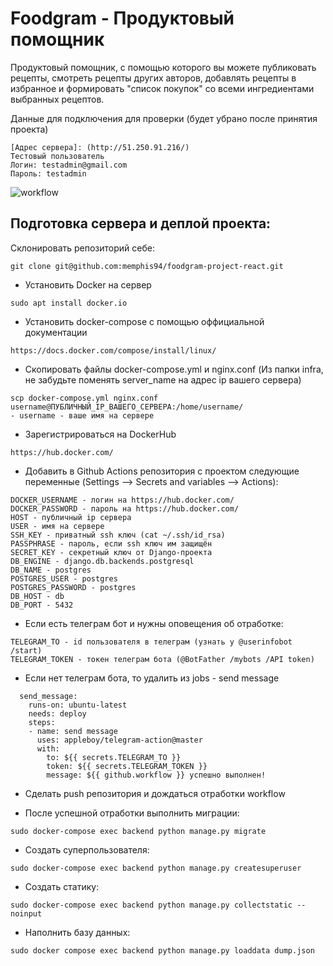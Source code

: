 # Foodgram - Продуктовый помощник
Продуктовый помощник, с помощью которого вы можете публиковать рецепты, смотреть рецепты других авторов, добавлять рецепты в избранное и формировать "список покупок" со всеми ингредиентами выбранных рецептов.


Данные для подключения для проверки (будет убрано после принятия проекта)
```
[Адрес сервера]: (http://51.250.91.216/)
Тестовый пользователь   
Логин: testadmin@gmail.com
Пароль: testadmin
```

![workflow](https://github.com/memphis94/foodgram-project-react/actions/workflows/foodgram_project_workflow.yml/badge.svg)



## Подготовка сервера и деплой проекта:
Склонировать репозиторий себе:
```
git clone git@github.com:memphis94/foodgram-project-react.git
```
- Установить Docker на сервер
```
sudo apt install docker.io 
```
- Установить docker-compose с помощью оффициальной документации
```
https://docs.docker.com/compose/install/linux/
```
- Скопировать файлы docker-compose.yml и nginx.conf (Из папки infra, не забудьте поменять server_name на адрес ip вашего сервера)
```
scp docker-compose.yml nginx.conf username@ПУБЛИЧНЫЙ_IP_ВАШЕГО_СЕРВЕРА:/home/username/
- username - ваше имя на сервере
```
- Зарегистрироваться на DockerHub
```
https://hub.docker.com/
```
- Добавить в Github Actions репозитория с проектом следующие переменные (Settings --> Secrets and variables --> Actions):
```
DOCKER_USERNAME - логин на https://hub.docker.com/
DOCKER_PASSWORD - пароль на https://hub.docker.com/
HOST - публичный ip сервера
USER - имя на сервере
SSH_KEY - приватный ssh ключ (cat ~/.ssh/id_rsa)
PASSPHRASE - пароль, если ssh ключ им защищён
SECRET_KEY - секретный ключ от Django-проекта
DB_ENGINE - django.db.backends.postgresql
DB_NAME - postgres
POSTGRES_USER - postgres
POSTGRES_PASSWORD - postgres
DB_HOST - db
DB_PORT - 5432
```
- Если есть телеграм бот и нужны оповещения об отработке:
```
TELEGRAM_TO - id пользователя в телеграм (узнать у @userinfobot /start)
TELEGRAM_TOKEN - токен телеграм бота (@BotFather /mybots /API token)
```
- Если нет телеграм бота, то удалить из jobs - send message
```
  send_message:
    runs-on: ubuntu-latest
    needs: deploy
    steps:
    - name: send message
      uses: appleboy/telegram-action@master
      with:
        to: ${{ secrets.TELEGRAM_TO }}
        token: ${{ secrets.TELEGRAM_TOKEN }}
        message: ${{ github.workflow }} успешно выполнен!
```
- Сделать push репозитория и дождаться отработки workflow

- После успешной отработки выполнить миграции:
```
sudo docker-compose exec backend python manage.py migrate
```
- Создать суперпользователя:
```
sudo docker-compose exec backend python manage.py createsuperuser
```
- Создать статику:
```
sudo docker-compose exec backend python manage.py collectstatic --noinput
```
- Наполнить базу данных:
```
sudo docker compose exec backend python manage.py loaddata dump.json
```
